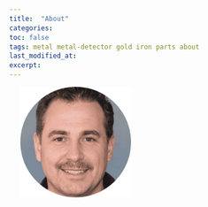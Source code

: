```yaml
---
title:  "About"
categories:
toc: false
tags: metal metal-detector gold iron parts about
last_modified_at: 
excerpt:
---
```


<style>
	#pfp {
		margin-left: 20px;
	}
</style>

<img id="pfp" src="assets/images/steven-morrison.png" alt="Picture" height="200" width="200">

